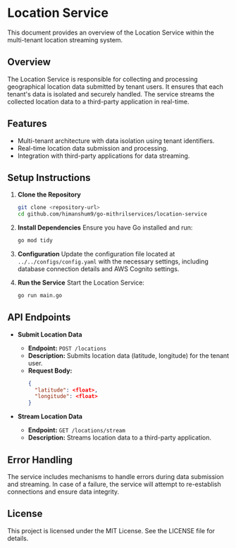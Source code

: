 # Location Service

This document provides an overview of the Location Service within the multi-tenant location streaming system.

## Overview

The Location Service is responsible for collecting and processing geographical location data submitted by tenant users. It ensures that each tenant's data is isolated and securely handled. The service streams the collected location data to a third-party application in real-time.

## Features

- Multi-tenant architecture with data isolation using tenant identifiers.
- Real-time location data submission and processing.
- Integration with third-party applications for data streaming.

## Setup Instructions

1. **Clone the Repository**
   ```bash
   git clone <repository-url>
   cd github.com/himanshum9/go-mithrilservices/location-service
   ```

2. **Install Dependencies**
   Ensure you have Go installed and run:
   ```bash
   go mod tidy
   ```

3. **Configuration**
   Update the configuration file located at `../../configs/config.yaml` with the necessary settings, including database connection details and AWS Cognito settings.

4. **Run the Service**
   Start the Location Service:
   ```bash
   go run main.go
   ```

## API Endpoints

- **Submit Location Data**
  - **Endpoint:** `POST /locations`
  - **Description:** Submits location data (latitude, longitude) for the tenant user.
  - **Request Body:**
    ```json
    {
      "latitude": <float>,
      "longitude": <float>
    }
    ```

- **Stream Location Data**
  - **Endpoint:** `GET /locations/stream`
  - **Description:** Streams location data to a third-party application.

## Error Handling

The service includes mechanisms to handle errors during data submission and streaming. In case of a failure, the service will attempt to re-establish connections and ensure data integrity.

## License

This project is licensed under the MIT License. See the LICENSE file for details.